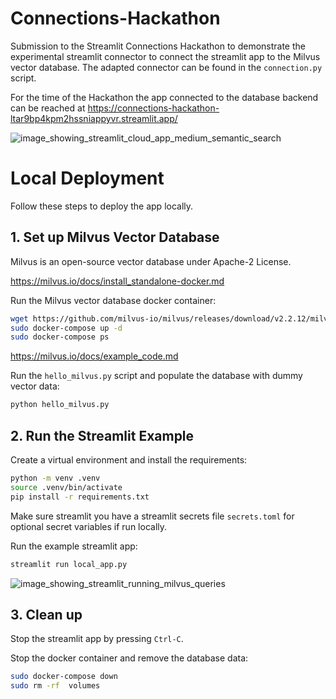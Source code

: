 # Connections-Hackathon
Submission to the Streamlit Connections Hackathon to demonstrate the experimental streamlit connector to connect the streamlit app to the Milvus vector database. The adapted connector can be found in the `connection.py` script.

For the time of the Hackathon the app connected to the database backend can be reached at https://connections-hackathon-ltar9bp4kpm2hssniappyvr.streamlit.app/

![image_showing_streamlit_cloud_app_medium_semantic_search](https://github.com/bsenst/Connections-Hackathon/assets/8211411/932af0fc-2ad1-4141-ae64-6dda163b3874)

# Local Deployment
Follow these steps to deploy the app locally.

## 1. Set up Milvus Vector Database
Milvus is an open-source vector database under Apache-2 License.

https://milvus.io/docs/install_standalone-docker.md

Run the Milvus vector database docker container:

```bash
wget https://github.com/milvus-io/milvus/releases/download/v2.2.12/milvus-standalone-docker-compose.yml -O docker-compose.yml
sudo docker-compose up -d
sudo docker-compose ps
```

https://milvus.io/docs/example_code.md

Run the `hello_milvus.py` script and populate the database with dummy vector data:

```bash
python hello_milvus.py
```

## 2. Run the Streamlit Example

Create a virtual environment and install the requirements:

```bash
python -m venv .venv
source .venv/bin/activate
pip install -r requirements.txt
```

Make sure streamlit you have a streamlit secrets file `secrets.toml` for optional secret variables if run locally.

Run the example streamlit app:

```bash
streamlit run local_app.py
```

![image_showing_streamlit_running_milvus_queries](https://github.com/bsenst/Connections-Hackathon/assets/8211411/9ad40426-26b3-44c9-b996-83710234afb3)

## 3. Clean up

Stop the streamlit app by pressing `Ctrl-C`.

Stop the docker container and remove the database data:

```bash
sudo docker-compose down
sudo rm -rf  volumes
```
